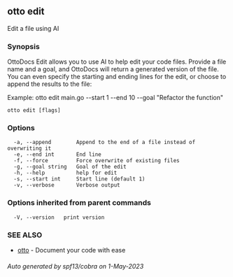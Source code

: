 ## otto edit

Edit a file using AI

### Synopsis

OttoDocs Edit allows you to use AI to help edit your code files. 
Provide a file name and a goal, and OttoDocs will return a generated version of the file.
You can even specify the starting and ending lines for the edit, or choose to append the results to the file:

Example: otto edit main.go --start 1 --end 10 --goal "Refactor the function"

```
otto edit [flags]
```

### Options

```
  -a, --append        Append to the end of a file instead of overwriting it
  -e, --end int       End line
  -f, --force         Force overwrite of existing files
  -g, --goal string   Goal of the edit
  -h, --help          help for edit
  -s, --start int     Start line (default 1)
  -v, --verbose       Verbose output
```

### Options inherited from parent commands

```
  -V, --version   print version
```

### SEE ALSO

* [otto](otto.md)	 - Document your code with ease

###### Auto generated by spf13/cobra on 1-May-2023
